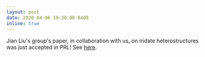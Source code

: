 ```yaml
---
layout: post
date: 2020-04-06 19:30:00-0400
inline: true
---
```


Jian Liu's group's paper, in collaboration with us, on iridate heterostructures was just accepted in PRL! See [here](https://journals.aps.org/prl/accepted/d407dYe6X6f1b86568fa6ab540850d36162a87765).
